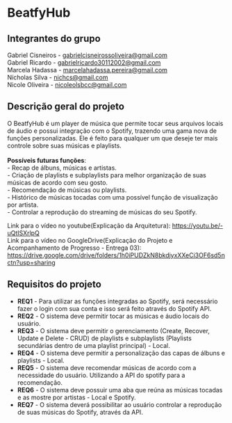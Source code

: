 # BeatfyHub


## Integrantes do grupo
Gabriel Cisneiros - gabrielcisneirossoliveira@gmail.com<br>
Gabriel Ricardo - gabrielricardo30112002@gmail.com<br>
Marcela Hadassa - marcelahadassa.pereira@gmail.com<br>
Nícholas Silva - nichcs@gmail.com<br>
Nicole Oliveira - nicoleolsbcc@gmail.com<br>

## Descrição geral do projeto
O BeatfyHub é um player de música que permite tocar seus arquivos locais de áudio e possui integração com o Spotify, trazendo uma gama nova de funções personalizadas. Ele é feito para qualquer um que deseje ter mais controle sobre suas músicas e playlists.
<br>
<br>**Possíveis futuras funções**:
<br> - Recap de álbuns, músicas e artistas.
<br> - Criação de playlists e subplaylists para melhor organização de suas músicas de acordo com seu gosto.
<br> - Recomendação de músicas ou playlists.
<br> - Histórico de músicas tocadas com uma possível função de visualização por artista.
<br> - Controlar a reprodução do streaming de músicas do seu Spotify.

Link para o vídeo no youtube(Explicação da Arquitetura): https://youtu.be/-uQtISXrlpQ
<br>Link para o vídeo no GoogleDrive(Explicação do Projeto e Acompanhamento de Progresso - Entrega 03): https://drive.google.com/drive/folders/1h0iPUDZkN8bkdjyxXXeCi3OF6sd5nctn?usp=sharing

## Requisitos do projeto
 * **REQ1** - Para utilizar as funções integradas ao Spotify, será necessário fazer o login com sua conta e isso será feito através do Spotify API.
 * **REQ2** - O sistema deve permitir tocar as músicas e áudio locais do usuário.
 * **REQ3** - O sistema deve permitir o gerenciamento (Create, Recover, Update e Delete - CRUD) de playlists e subplaylists (Playlists secundárias dentro de uma playlist principal) - Local.
 * **REQ4** - O sistema deve permitir a personalização das capas de álbuns e playlists - Local.
 * **REQ5** - O sistema deve recomendar músicas de acordo com a necessidade do usuário. Utilizando a API do spotify para a recomendação.
* **REQ6** - O sistema deve possuir uma aba que reúna as músicas tocadas e as mostre por artistas - Local e Spotify.
* **REQ7** - O sistema deverá possibilitar ao usuário controlar a reprodução de suas músicas do Spotify, através da API.
